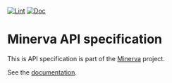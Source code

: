[![Lint](https://github.com/alexandrelamberty/minerva-api-spec/actions/workflows/lint.yaml/badge.svg)](https://github.com/alexandrelamberty/minerva-api-spec/actions/workflows/lint.yaml)
[![Doc](https://github.com/alexandrelamberty/minerva-api-spec/actions/workflows/docs.yaml/badge.svg)](https://github.com/alexandrelamberty/minerva-api-spec/actions/workflows/docs.yaml)

# Minerva API specification

This is API specification is part of the [Minerva](https://github.com/alexandrelamberty/minerva) project.

See the [documentation](https://alexandrelamberty.github.io/minerva-api-spec/).
